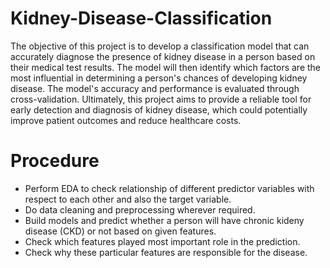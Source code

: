 # Kidney-Disease-Classification
The objective of this project is to develop a classification model that can accurately diagnose the presence of kidney disease in a person based on their medical test results. The model will then identify which factors are the most influential in determining a person's chances of developing kidney disease. The model's accuracy and performance is evaluated through cross-validation.
Ultimately, this project aims to provide a reliable tool for early detection and diagnosis of kidney disease, which could potentially improve patient outcomes and reduce healthcare costs.

# Procedure
- Perform EDA to check relationship of different predictor variables with respect to each other and also the target variable.
- Do data cleaning and preprocessing wherever required.
- Build models and predict whether a person will have chronic kideny disease (CKD) or not based on given features.
- Check which features played most important role in the prediction.
- Check why these particular features are responsible for the disease.
